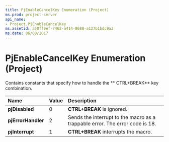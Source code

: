 ```yaml
---
title: PjEnableCancelKey Enumeration (Project)
ms.prod: project-server
api_name:
- Project.PjEnableCancelKey
ms.assetid: a50ff9ef-7462-a414-8680-a127b1bdc9a3
ms.date: 06/08/2017
---
```



# PjEnableCancelKey Enumeration (Project)

Contains constants that specify how to handle the ** CTRL+BREAK** key combination.



|**Name**|**Value**|**Description**|
|:-----|:-----|:-----|
|**pjDisabled**|0|**CTRL+BREAK** is ignored.|
|**pjErrorHandler**|2|Sends the interrupt to the macro as a trappable error. The error code is 18.|
|**pjInterrupt**|1|**CTRL+BREAK** interrupts the macro.|

